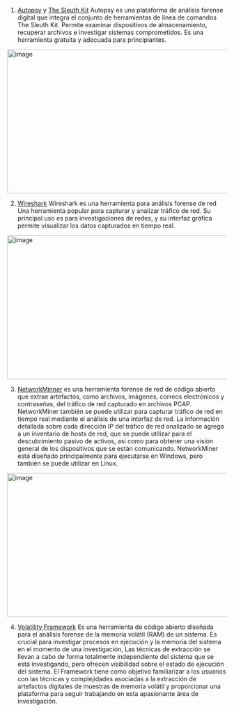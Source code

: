 1. [Autopsy](https://www.sleuthkit.org/autopsy/) y [The Sleuth Kit](https://www.sleuthkit.org/sleuthkit/)
Autopsy es una plataforma de análisis forense digital que integra el conjunto de herramientas de línea de comandos The Sleuth Kit. Permite examinar dispositivos de almacenamiento, recuperar archivos e 
investigar sistemas comprometidos. Es una herramienta gratuita y adecuada para principiantes. 
<img width="700" height="330" alt="image" src="https://github.com/user-attachments/assets/f03f7d08-c9af-4fb5-a596-23f19029eeca" />

2. [Wireshark](https://www.wireshark.org/)
Wireshark es una herramienta para análisis forense de red Una herramienta popular para capturar y analizar tráfico de red. Su principal uso es para investigaciones de redes, y su interfaz gráfica permite visualizar los datos capturados en tiempo real.
<img width="700" height="330" alt="image" src="https://github.com/user-attachments/assets/1a855149-6e04-495f-a94a-e1ddb787f129" />

3. [NetworkMinner](https://www.netresec.com/?page=NetworkMiner) es una herramienta forense de red de código abierto que extrae artefactos, como archivos, imágenes, correos electrónicos y contraseñas, del tráfico de red capturado en archivos PCAP. NetworkMiner también se puede utilizar para capturar tráfico de red en tiempo real mediante el análisis de una interfaz de red. La información detallada sobre cada dirección IP del tráfico de red analizado se agrega a un inventario de hosts de red, que se puede utilizar para el descubrimiento pasivo de activos, así como para obtener una visión general de los dispositivos que se están comunicando. NetworkMiner está diseñado principalmente para ejecutarse en Windows, pero también se puede utilizar en Linux.
<img width="700" height="330" alt="image" src="https://github.com/user-attachments/assets/ea7280c5-9a01-437d-b001-45ce66cc15d5" />

4. [Volatility Framework](https://github.com/volatilityfoundation/volatility3) Es una herramienta de código abierto diseñada para el análisis forense de la memoria volátil (RAM) de un sistema. Es crucial para investigar procesos en ejecución y la memoria del sistema en el momento de una investigación, Las técnicas de extracción se llevan a cabo de forma totalmente independiente del sistema que se está investigando, pero ofrecen visibilidad sobre el estado de ejecución del sistema. El Framework tiene como objetivo familiarizar a los usuarios con las técnicas y complejidades asociadas a la extracción de artefactos digitales de muestras de memoria volátil y proporcionar una plataforma para seguir trabajando en esta apasionante área de investigación.






